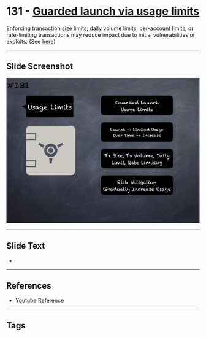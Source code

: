 # 131 - [Guarded launch via usage limits](Guarded%20launch%20via%20usage%20limits.md)
Enforcing transaction size limits, daily volume limits, per-account limits, or rate-limiting transactions may reduce impact due to initial vulnerabilities or exploits. (See [here](https://medium.com/electric-capital/derisking-defi-guarded-launches-2600ce730e0a#:~:text=Guarded%20Launches:%20Protecting%20Users%20with%20Limits&text=A%20new%20contract%20is%20deployed,product%20in%20a%20limited%20scope.))
___
## Slide Screenshot
![0131.png](../../images/5.Pitfalls%20and%20Best%20Practices%20201/131.png)
___
## Slide Text
- 
___
## References
- Youtube Reference
___
## Tags